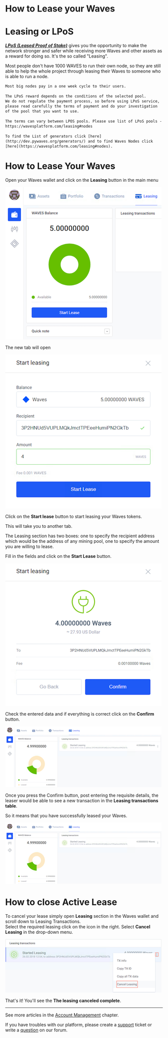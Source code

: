 # How to Lease your Waves

# Leasing or LPoS

[_**LPoS \(Leased Proof of Stake\)**_](/platform-features/leased-proof-of-stake-lpos.md) gives you the opportunity to make the network stronger and safer while receiving more Waves and other assets as a reward for doing so. It's the so called "Leasing".

Most people don't have 1000 WAVES to run their own node, so they are still able to help the whole project through leasing their Waves to someone who is able to run a node.

```
Most big nodes pay in a one week cycle to their users.

The LPoS reward depends on the conditions of the selected pool.
We do not regulate the payment process, so before using LPoS service, please read carefully the terms of payment and do your investigation of the pool that you want to use.

The terms can vary between LPOS pools. Please use list of LPoS pools - https://wavesplatform.com/leasing#nodes

To find the List of generators click [here](http://dev.pywaves.org/generators/) and to find Waves Nodes click [here](https://wavesplatform.com/leasing#nodes).
```

# How to Lease Your Waves

Open your Waves wallet and click on the **Leasing** button in the main menu

![](/_assets/waves_leasing_01.png)

The new tab will open

![](/_assets/waves_leasing_02.png)

Click on the **Start lease** button to start leasing your Waves tokens.

This will take you to another tab.

The Leasing section has two boxes: one to specify the recipient address which would be the address of any mining pool, one to specify the amount you are willing to lease.

Fill in the fields and click on the **Start Lease** button.

![](/_assets/waves_leasing_03.png)

Check the entered data and if everything is correct click on the **Confirm** button.

![](/_assets/waves_leasing_04.png)

Once you press the Confirm button, post entering the requisite details, the leaser would be able to see a new transaction in the **Leasing transactions table**.

So it means that you have successfully leased your Waves.

![](/_assets/waves_leasing_05.png)

# How to close Active Lease

To cancel your lease simply open **Leasing** section in the Waves wallet and scroll down to Leasing Transactions.  
Select the required leasing click on the icon in the right. Select **Cancel Leasing** in the drop-down menu.

![](/_assets/waves_leasing_06.png)

That's it! You'll see the **The leasing canceled complete**.

___

See more articles in the [Account Management](/waves-client/account-management.md) chapter.

If you have troubles with our platform, please create a [support](https://support.wavesplatform.com/) ticket or write a [question](https://forum.wavesplatform.com/) on our forum.
